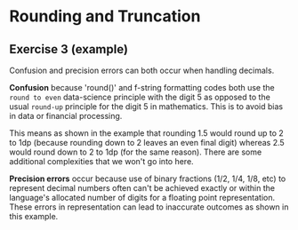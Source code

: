 # Rounding and Truncation
## Exercise 3 (example)

Confusion and precision errors can both occur when handling decimals.

**Confusion** because 'round()' and f-string formatting codes both use the `round to even` data-science principle with the digit 5 as opposed to the usual `round-up` principle for the digit 5 in mathematics. This is to avoid bias in data or financial processing. 

This means as shown in the example that rounding 1.5 would round up to 2 to 1dp (because rounding down to 2 leaves an even final digit) whereas 2.5 would round down to 2 to 1dp (for the same reason). There are some additional complexities that we won't go into here.

**Precision errors** occur because use of binary fractions (1/2, 1/4, 1/8, etc) to represent decimal numbers often can't be achieved exactly or within the language's allocated number of digits for a floating point representation. These errors in representation can lead to inaccurate outcomes as shown in this example.